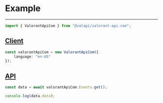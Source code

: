 # Example

---

```typescript
import { ValorantApiCom } from "@valapi/valorant-api.com";
```

## [Client](./Client.md#config)

```typescript
const valorantApiCom = new ValorantApiCom({
    language: "en-US"
});
```

## [API](./API.md#usage)

```typescript
const data = await valorantApiCom.Events.get();

console.log(data.data);
```
